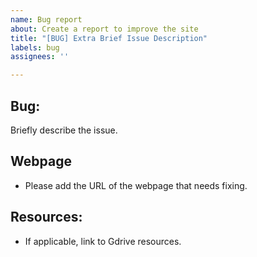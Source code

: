 ```yaml
---
name: Bug report
about: Create a report to improve the site
title: "[BUG] Extra Brief Issue Description"
labels: bug
assignees: ''

---
```


## Bug:
Briefly describe the issue.

## Webpage
* Please add the URL of the webpage that needs fixing.

## Resources:
* If applicable, link to Gdrive resources.
